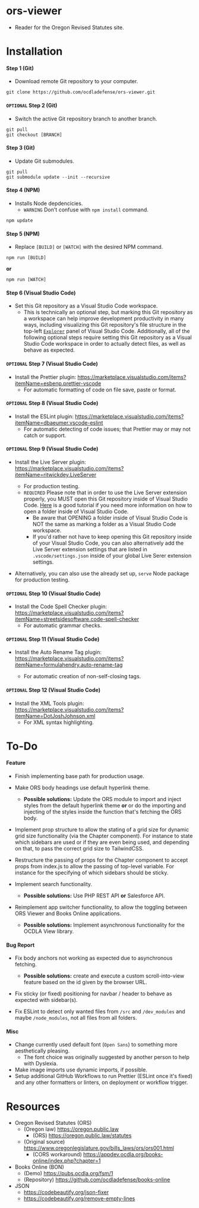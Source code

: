 # ors-viewer

-   Reader for the Oregon Revised Statutes site.

# Installation

#### Step 1 (Git)

-   Download remote Git repository to your computer.

```
git clone https://github.com/ocdladefense/ors-viewer.git
```

#### `OPTIONAL` Step 2 (Git)

-   Switch the active Git repository branch to another branch.

```
git pull
git checkout [BRANCH]
```

#### Step 3 (Git)

-   Update Git submodules.

```
git pull
git submodule update --init --recursive
```

#### Step 4 (NPM)

-   Installs Node depdencicies.
    -   `WARNING` Don't confuse with `npm install` command.

```
npm update
```

#### Step 5 (NPM)

-   Replace `[BUILD]` or `[WATCH]` with the desired NPM command.

```
npm run [BUILD]
```

**or**

```
npm run [WATCH]
```

#### Step 6 (Visual Studio Code)

-   Set this Git repository as a Visual Studio Code workspace.
    -   This is technically an optional step, but marking this Git repository as a workspace can help improve development productivity in many ways, including visualizing this Git repository's file structure in the top-left [`Explorer`](https://code.visualstudio.com/docs/getstarted/userinterface#_explorer-view) panel of Visual Studio Code. Additionally, all of the following optional steps require setting this Git repository as a Visual Studio Code workspace in order to actually detect files, as well as behave as expected.

#### `OPTIONAL` Step 7 (Visual Studio Code)

-   Install the Prettier plugin: https://marketplace.visualstudio.com/items?itemName=esbenp.prettier-vscode
    -   For automatic formatting of code on file save, paste or format.

#### `OPTIONAL` Step 8 (Visual Studio Code)

-   Install the ESLint plugin: https://marketplace.visualstudio.com/items?itemName=dbaeumer.vscode-eslint
    -   For automatic detecting of code issues; that Prettier may or may not catch or support.

#### `OPTIONAL` Step 9 (Visual Studio Code)

-   Install the Live Server plugin: https://marketplace.visualstudio.com/items?itemName=ritwickdey.LiveServer

    -   For production testing.
    -   `REQUIRED` Please note that in order to use the Live Server extension properly, you MUST open this Git repository inside of Visual Studio Code. [Here](https://www.youtube.com/watch?v=6dDmwwKx8Rc) is a good tutorial if you need more information on how to open a folder inside of Visual Studio Code.
        -   Be aware that OPENING a folder inside of Visual Studio Code is NOT the same as marking a folder as a Visual Studio Code workspace.
        -   If you'd rather not have to keep opening this Git repository inside of your Visual Studio Code, you can also alternatively add the Live Server extension settings that are listed in `.vscode/settings.json` inside of your global Live Serer extension settings.

-   Alternatively, you can also use the already set up, `serve` Node package for production testing.

#### `OPTIONAL` Step 10 (Visual Studio Code)

-   Install the Code Spell Checker plugin: https://marketplace.visualstudio.com/items?itemName=streetsidesoftware.code-spell-checker
    -   For automatic grammar checks.

#### `OPTIONAL` Step 11 (Visual Studio Code)

-   Install the Auto Rename Tag plugin: https://marketplace.visualstudio.com/items?itemName=formulahendry.auto-rename-tag

    -   For automatic creation of non-self-closing tags.

#### `OPTIONAL` Step 12 (Visual Studio Code)

-   Install the XML Tools plugin: https://marketplace.visualstudio.com/items?itemName=DotJoshJohnson.xml
    -   For XML syntax highlighting.

# To-Do

#### Feature

-   Finish implementing base path for production usage.

-   Make ORS body headings use default hyperlink theme.

    -   **Possible solutions:** Update the ORS module to import and inject styles from the default hyperlink theme **or** or do the importing and injecting of the styles inside the function that's fetching the ORS body.

-   Implement prop structure to allow the stating of a grid size for dynamic grid size functionality (via the Chapter component). For instance to state which sidebars are used or if they are even being used, and depending on that, to pass the correct grid size to TailwindCSS.

-   Restructure the passing of props for the Chapter component to accept props from index.js to allow the passing of top-level variable. For instance for the specifying of which sidebars should be sticky.

-   Implement search functionality.

    -   **Possible solutions:** Use PHP REST API **or** Salesforce API.

-   Reimplement app switcher functionality, to allow the toggling between ORS Viewer and Books Online applications.

    -   **Possible solutions:** Implement asynchronous functionality for the OCDLA View library.

#### Bug Report

-   Fix body anchors not working as expected due to asynchronous fetching.

    -   **Possible solutions:** create and execute a custom scroll-into-view feature based on the id given by the browser URL.

-   Fix sticky (or fixed) positioning for navbar / header to behave as expected with sidebar(s).

-   Fix ESLint to detect only wanted files from `/src` and `/dev_modules` and maybe `/node_modules`, not all files from all folders.

#### Misc

-   Change currently used default font (`Open Sans`) to something more aesthetically pleasing.
    -   The font choice was originally suggested by another person to help with Dyslexia.
-   Make image imports use dynamic imports, if possible.
-   Setup additional GitHub Workflows to run Prettier (ESLint once it's fixed) and any other formatters or linters, on deployment or workflow trigger.

# Resources

-   Oregon Revised Statutes (ORS)
    -   (Oregon law) https://oregon.public.law
        -   (ORS) https://oregon.public.law/statutes
    -   (Original source) https://www.oregonlegislature.gov/bills_laws/ors/ors001.html
        -   (CORS workaround) https://appdev.ocdla.org/books-online/index.php?chapter=1
-   Books Online (BON)
    -   (Demo) https://pubs.ocdla.org/fsm/1
    -   (Repository) https://github.com/ocdladefense/books-online
-   JSON
    -   https://codebeautify.org/json-fixer
    -   https://codebeautify.org/remove-empty-lines
